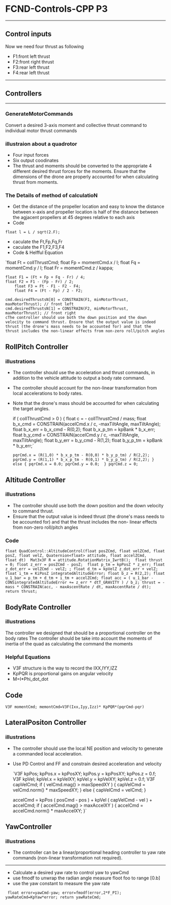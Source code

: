 # FCND-Controls-CPP P3 #

---
## Control inputs ##
Now we need four thrust as following

* F1:front left thrust 
* F2:front right thrust
* F3:rear left thrust
* F4:rear left thrust
---

## Controllers ###
---
### GenerateMotorCommands ###
Convert a desired 3-axis moment and collective thrust command to individual motor thrust commands
### illustraion about a quadrotor ###
* Four input forces
* Six output coodinates
* The thrust and moments should be converted to the appropriate 4 different desired thrust forces for the moments. Ensure that the dimensions of the drone are properly accounted for when calculating thrust from moments.

### The Details of method of calculatioN ###
* Get the distance of the propeller location and easy to know the distance between x-axis and propeller location is half of the distance between the agjacent propellers at 45 degrees relative to each axis
* Code 

`float l = L / sqrt(2.F);`

* caculate the Ft,Fp,Fq,Fr
* caculate the F1,F2,F3,F4
* Code & Helfful Equation

`float Ft = collThrustCmd;
	float Fp = momentCmd.x / l;
	float Fq = momentCmd.y / l;
	float Fr = momentCmd.z / kappa;

	float F1 = (Ft + Fp + Fq - Fr) / 4;
	float F2 = F1 - (Fp - Fr) / 2;
        float F3 = Ft - F1 - F2 - F4;
        float F4 = (Ft - Fp) / 2 - F2;

	cmd.desiredThrustsN[0] = CONSTRAIN(F1, minMotorThrust, maxMotorThrust); // front left
	cmd.desiredThrustsN[1] = CONSTRAIN(F2, minMotorThrust, maxMotorThrust); // front right
	cThe controller should use both the down position and the down velocity to command thrust. Ensure that the output value is indeed thrust (the drone's mass needs to be accounted for) and that the thrust includes the non-linear effects from non-zero roll/pitch angles
	

  
  ## RollPitch Controller
  
   ### illustrations
  * The controller should use the acceleration and thrust commands, in addition to the vehicle attitude to output a body rate command.
  * The controller should account for the non-linear transformation from local accelerations to body rates.
  * Note that the drone's mass should be accounted for when calculating the target angles.
  
    if ( collThrustCmd > 0 ) { 
    float c = - collThrustCmd / mass; 
    float b_x_cmd = CONSTRAIN(accelCmd.x / c, -maxTiltAngle, maxTiltAngle);
    float b_x_err = b_x_cmd - R(0,2); float b_x_p_tm = kpBank * b_x_err;
    float b_y_cmd = CONSTRAIN(accelCmd.y / c, -maxTiltAngle, maxTiltAngle);
    float b_y_err = b_y_cmd - R(1,2);
    float b_y_p_tm = kpBank * b_y_err;`

    `pqrCmd.x = (R(1,0) * b_x_p_tm - R(0,0) * b_y_p_tm) / R(2,2);
    pqrCmd.y = (R(1,1) * b_x_p_tm - R(0,1) * b_y_p_tm) / R(2,2);
  } 
  else {
  pqrCmd.x = 0.0; pqrCmd.y = 0.0; 
  }
  pqrCmd.z = 0;`
  
  
  
       
## Altitude Controller
  
  ### illustrations
  
 
  * The controller should use both the down position and the down velocity to command thrust. 
  * Ensure that the output value is indeed thrust (the drone's mass needs to be accounted for) and that the thrust includes the non-         linear effects from non-zero roll/pitch angles
  


### Code


`float QuadControl::AltitudeControl(float posZCmd, float velZCmd, float posZ, float velZ, Quaternion<float> attitude, float accelZCmd,     float dt) 
 Mat3x3F R = attitude.RotationMatrix_IwrtB(); 
 float thrust = 0;
 float z_err = posZCmd - posZ; 
 float p_tm = kpPosZ * z_err;
 float z_dot_err = velZCmd - velZ; ;
 float d_tm = kpVelZ z_dot_err + velZ; 
 float i_tm = KiPosZ integratedAltitudeError;
 float b_z = R(2,2);
 float u_1_bar = p_tm + d_tm + i_tm + accelZCmd;
 float acc = ( u_1_bar - CONSintegratedAltitudeError += z_err * dtT_GRAVITY ) / b_z;
 thrust = - mass * CONSTRAIN(acc, - maxAscentRate / dt, maxAscentRate / dt);
 return thrust;` 

  
   ## BodyRate Controller

  ### illustrations
  
  The controller we designed  that should be a proportional controller on the body rates 
  The controller should be take into account the moments of inertia of the quad as calculating the command the moments
  
  ### Helpful Equations
  * V3F structure is the way to record the IXX,IYY,IZZ
  * KpPQR is proportional gains on angular velocity
  * M=I*Phi_dot_dot
  
  ## Code
  
  `V3F momentCmd;
   memontCmd=V3F(Ixx,Iyy,Izz)* KpPQR*(pqrCmd-pqr)`
  
  
  
  
  ## LateralPositon Controller
  
  ### illustrations
  
   * The controller should use the local NE position and velocity to generate a commanded local acceleration.
  
   * Use PD Control and FF and constrain desired acceleration and velocity
   
     
      `V3F kpPos; kpPos.x = kpPosXY; kpPos.y = kpPosXY; kpPos.z = 0.f;
      V3F kpVel; kpVel.x = kpVelXY; kpVel.y = kpVelXY; kpVel.z = 0.f;
      V3F capVelCmd; 
      if ( velCmd.mag() > maxSpeedXY ) 
     { 
     capVelCmd = velCmd.norm() * maxSpeedXY;
     } 
      else {
       capVelCmd = velCmd;
     }

     accelCmd = kpPos ( posCmd - pos ) + kpVel ( capVelCmd - vel ) + accelCmd;
     if ( accelCmd.mag() > maxAccelXY ) 
    { 
    accelCmd = accelCmd.norm() * maxAccelXY;
     }`

	

  
  ## YawController
  
  ### illustrations
  * The controller can be a linear/proportional heading controller to yaw rate commands (non-linear transformation not required).
  ---
   * Calculate a desired yaw rate to control yaw to yawCmd
   * use fmodf to unwrap the radian angle measure floot foo to range [0.b]
   * use the yaw constant to measure the yaw rate
   
   ` float error=yawCmd-yaw;
     error=fmodf(error,2*F_PI);
     yawRateCmd=KpYaw*error;
     return yawRateCmd;`
     
   
 

